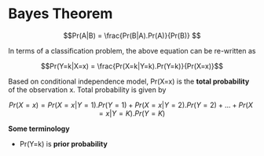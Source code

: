 # Bayes Theorem

$$Pr(A|B) = \frac{Pr(B|A).Pr(A)}{Pr(B)} $$

In terms of a classification problem, the above equation can be re-written as

$$Pr(Y=k|X=x) = \frac{Pr(X=k|Y=k).Pr(Y=k)}{Pr(X=x)}$$

Based on conditional independence model, Pr(X=x) is the **total probability** of the observation x. Total probability is given by

$$Pr(X=x) = Pr(X=x|Y=1).Pr(Y=1) + Pr(X=x|Y=2).Pr(Y=2) + ... + Pr(X=x|Y=K).Pr(Y=K)$$

**Some terminology**  
- Pr(Y=k) is **prior probability**